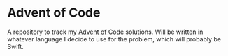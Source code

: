 # Advent of Code
A repository to track my [Advent of Code](https://adventofcode.com) solutions.  Will be written in whatever language I decide to use for the problem, which will probably be Swift.
